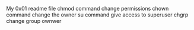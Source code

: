 My 0x01 readme file
chmod command change permissions
chown command change the owner
 su command give access to superuser
chgrp change group ownwer
